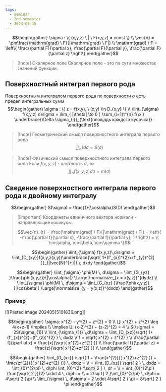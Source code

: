 ```yaml
---
tags:
  - seminar
  - 2nd-semester
  - 2024-05-15
---
```


$$\begin{gather}
\sigma : \{ (x,y,z) \ | \ F(x,y,z) = const \} \\
\vec{n} = \pm\frac{\mathrm{grad} \ F}{|\mathrm{grad} \ F|} \\
\mathrm{grad} \ F = \left\{  \frac{\partial F}{\partial x}, \frac{\partial F}{\partial y}, \frac{\partial F}{\partial z} \right\}
\end{gather}$$


> [!note] Скалярное поле
> Скалярное поле - это по сути множество значений функции.

## Поверхностный интеграл первого рода

Поверхностным интегралом первого рода по поверхности $\sigma$ есть предел интегральных сумм
$$\begin{gather}
\sigma : \{ z = f(x,y), \ (x,y) \in  D_{x,y} \} \\
\iint_{\sigma} f(x,y,z) d\sigma = \lim_{ |\theta| \to 0 } \sum_{i=1}t^{n} f(\xi) \underbrace{\Delta \sigma_{i}}_{\text{площадь каждого кусочка}}
\end{gather}$$

> [!note] Геометрический смысл поверхностного интеграла первого рода
> $$\iint_{\sigma} 1 d\sigma = S(\sigma)$$

> [!note] Физический смысл поверхностного интеграла первого рода
> Если $f(x,y,z)$ - плотность $\sigma$, то 
> $$\iint_{\sigma} f(x,y,z) d\sigma = m(\sigma)$$

## Сведение поверхностного интеграла первого рода к двойному интегралу

$$\begin{gather}
S(\sigma) = \frac{1}{\cos\alpha}S(D)
\end{gather}$$

> [!important] Координаты единичного вектора нормали - направляющие косинусы.
> 
> $$\vec{n}_{t} = \frac{\mathrm{grad} \ F}{|\mathrm{grad} \ F|} = \left\{ -\frac{\partial f}{\partial x}, -\frac{\partial f}{\partial y}, 1 \right\} = \{ \cos\alpha, \cos\beta, \cos\gamma \}$$

$$\begin{gather}
\iint_{\sigma} f(x,y,z)\,d\sigma = \iint_{D_{xy}}f(x,y,z(x,y))\underbrace{\sqrt{ 1+(f'_{x})^{2}+(f'_{y})^{2} }}_{|\vec{N}^{+}|} \, dxdy
\end{gather}$$

$$\begin{gather}
\iint_{\sigma} \phi(M) \, d\sigma = \iint_{G_{yz} }\frac{\phi(x,y,z)}{|\cos\alpha|} \Large|\normalsize_{x = x(y,z)}^{dydz} \\
\iint_{\sigma} \phi(M) \, d\sigma = \iint_{G_{xz} }\frac{\phi(x,y,z)}{|\cos\beta|} \Large|\normalsize_{y = y(x,z)}^{dxdz}
\end{gather}$$

### Пример

![[Pasted image 20240515101836.png]]

$$\begin{gather}
\sigma: x^{2} - y^{2} + z^{2} = 0 \\
Ц: x^{2} + z^{2} \leq 4(x+z-1) \implies \\
\implies Ц: (x-2)^{2} + (z-2)^{2} = 4 \\
S(\sigma) = 2S(\sigma_{1}) \\
\iint_{\sigma_{1}} \,d\sigma = \iint_{D_{xz}}\sqrt{ 1+(f'_{x})^{2}+(f'_{z})^{2} } \, dxdz \\
f = \sqrt{ x^{2} + z^{2} } \\
\frac{\partial f}{\partial x} = \frac{x}{\sqrt{ x^{2}+z^{2} }} \\
\frac{\partial f}{\partial z} = \frac{z}{\sqrt{ x^{2}+z^{2} }} \\
\end{gather}$$

$$\begin{gather}
\iint_{D_{xz}} \sqrt{ 1 + \frac{x^{2}}{( x^{2}+z^{2} )} + \frac{z^{2}}{( x^{2}+z^{2} )}} \, dxdz = \\
= \iint_{D_{xz}} \sqrt{ 2 } \, dxdz = \int_{0}^{2\pi} \, d\phi \int_{0}^{2} r\sqrt{ 2 } \, dr = \\
= \int_{0}^{2\pi} \frac{\sqrt{ 2 }}{2} \cdot 4 \, d\phi = \\
= 2\sqrt{ 2 }\int_{0}^{2\pi} \, d\phi = 4\sqrt{ 2 }\pi \\
\iint_{\sigma} \, d\sigma  = 2 \cdot 4\sqrt{ 2 } \pi = 8\sqrt{ 2 } \pi
\end{gather}$$
